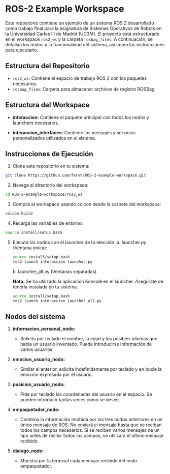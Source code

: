 # ROS-2 Example Workspace

Este repositorio contiene un ejemplo de un sistema ROS 2 desarrollado como trabajo final para la asignatura de Sistemas Operativos de Robots en la Universidad Carlos III de Madrid (UC3M). El proyecto está estructurado en el workspace `ros2_ws` y la carpeta `rosbag_files`. A continuación, se detallan los nodos y la funcionalidad del sistema, así como las instrucciones para ejecutarlo.

## Estructura del Repositorio

- `ros2_ws`: Contiene el espacio de trabajo ROS 2 con los paquetes necesarios.
- `rosbag_files`: Carpeta para almacenar archivos de registro ROSBag.

## Estructura del Workspace

- **interaccion:**
  Contiene el paquete principal con todos los nodos y launchers necesarios.

- **interaccion_interfaces:**
  Contiene los mensajes y servicios personalizados utilizados en el sistema.


## Instrucciones de Ejecución

1. Clona este repositorio en tu sistema:

```bash
git clone https://github.com/fervh/ROS-2-example-workspace.git
```

2. Navega al directorio del workspace:

```bash
cd ROS-2-example-workspace/ros2_ws
```

3. Compila el workspace usando colcon desde la carpeta del workspace:

```bash
colcon build
```

4. Recarga las variables de entorno:

```bash
source install/setup.bash
```

5. Ejecuta los nodos con el launcher de tu elección:
      a. launcher.py (Ventana única):
  
      ```bash
      source install/setup.bash
      ros2 launch interaccion launcher.py
      
      ```
      b. launcher_all.py (Ventanas separadas)
   
      **Nota:** Se ha utilizado la aplicación Konsole en el launcher. Asegúrate de tenerla instalada en tu sistema.

      ```bash
      source install/setup.bash
      ros2 launch interaccion launcher_all.py
      ```

## Nodos del sistema

1. **informacion_personal_nodo:**
   - Solicita por teclado el nombre, la edad y los posibles idiomas que habla un usuario inventado. Puede introducirse información de varios usuarios.

2. **emocion_usuario_nodo:**
   - Similar al anterior, solicita indefinidamente por teclado y en bucle la emoción expresada por el usuario.

3. **posicion_usuario_nodo:**
   - Pide por teclado las coordenadas del usuario en el espacio. Se pueden introducir tantas veces como se desee.

4. **empaquetador_nodo:**
   - Combina la información recibida por los tres nodos anteriores en un único mensaje de ROS. No enviará el mensaje hasta que se reciban todos los campos necesarios. Si se reciben varios mensajes de un tipo antes de recibir todos los campos, se utilizará el último mensaje recibido.

5. **dialogo_nodo:**
   - Muestra por la terminal cada mensaje recibido del nodo empaquetador.
